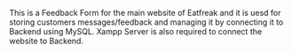 This is a Feedback Form for the main website of Eatfreak and it is uesd for storing customers messages/feedback and managing it by connecting it to Backend using MySQL.
Xampp Server is also required to connect the website to Backend.
